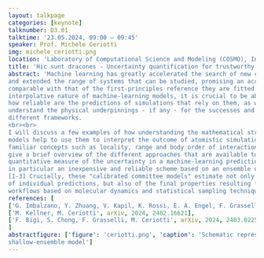 ```yaml
---
layout: talkpage
categories: [keynote]
talknumber: D3.01
talktime: '23.05.2024, 09:00 – 09:45'
speaker: Prof. Michele Ceriotti
img: michele_ceriotti.png
location: 'Laboratory of Computational Science and Modeling (COSMO), Institute of Materials, EPFL'
title: 'Hic sunt dracones - Uncertainty quantification for trustworthy exploration of chemical space'
abstract: 'Machine learning has greatly accelerated the search of new chemical compounds,
and extended the range of systems that can be studied, promising an accuracy
comparable with that of the first-principles reference they are fitted against. Given the
interpolative nature of machine-learning models, it is crucial to be able to determine
how reliable are the predictions of simulations that rely on them, as well as to
understand the physical underpinnings - if any - for the successes and failures of
different frameworks.
<br><br>
I will discuss a few examples of how understanding the mathematical structure of ML
models help to use them to interpret the outcome of atomistic simulations, in terms of
familiar concepts such as locality, range and body order of interactions. Then, I will
give a brief overview of the different approaches that are available to obtain a
quantitative measure of the uncertainty in a machine-learning prediction, and discuss
in particular an inexpensive and reliable scheme based on an ensemble of models.
[1-3] Crucially, these "calibrated committee models" estimate not only the accuracy
of individual predictions, but also of the final properties resulting from complicated
workflows based on molecular dynamics and statistical sampling techniques.'
references: [
['G. Imbalzano, Y. Zhuang, V. Kapil, K. Rossi, E. A. Engel, F. Grasselli, and M. Ceriotti', 'J. Chem. Phys.', 2021, 154(7), 074102],
['M. Kellner, M. Ceriotti', arXiv, 2024, 2402.16621],
['F. Bigi, S. Chong, F. Grasselli, M. Ceriotti', arXiv, 2024, 2403.02251]
]
abstractfigure: ['figure': 'ceriotti.png', 'caption': 'Schematic representation of error estimation with uncertainty propagation using a
shallow-ensemble model']
---
```

